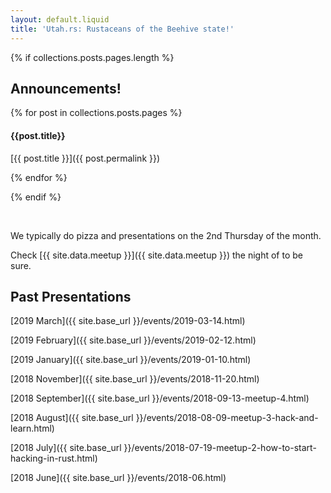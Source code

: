 ```yaml
---
layout: default.liquid
title: 'Utah.rs: Rustaceans of the Beehive state!'
---
```


{% if collections.posts.pages.length %}

## Announcements!

{% for post in collections.posts.pages %}

#### {{post.title}}

[{{ post.title }}]({{ post.permalink }})

{% endfor %}

{% endif %}

<div class="js-meetups" hidden>

# Upcoming Meetups:

-   <h4 class="js-next-meetup"><span class="js-weekday"></span> <span class="js-month"></span>, <span class="js-date"></span> <span class="js-year"></span> <a href="{{ site.data.meetup }}">RSVP</a> </h4>
-   <h4 class="js-next-next-meetup"><span class="js-weekday"></span> <span class="js-month"></span>, <span class="js-date"></span> <span class="js-year"></span> <a href="{{ site.data.meetup }}">RSVP</a> </h4>

</div>
<br>

We typically do pizza and presentations on the 2nd Thursday of the month.

Check [{{ site.data.meetup }}]({{ site.data.meetup }}) the night of to be sure.

## Past Presentations

[2019 March]({{ site.base_url }}/events/2019-03-14.html)

[2019 February]({{ site.base_url }}/events/2019-02-12.html)

[2019 January]({{ site.base_url }}/events/2019-01-10.html)

[2018 November]({{ site.base_url }}/events/2018-11-20.html)

[2018 September]({{ site.base_url }}/events/2018-09-13-meetup-4.html)

[2018 August]({{ site.base_url }}/events/2018-08-09-meetup-3-hack-and-learn.html)

[2018 July]({{ site.base_url }}/events/2018-07-19-meetup-2-how-to-start-hacking-in-rust.html)

[2018 June]({{ site.base_url }}/events/2018-06.html)
